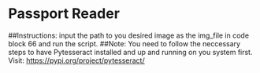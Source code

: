 # Passport Reader



##Instructions:
input the path to you desired image as the img_file in code block 66 and run the script.
##Note: You need to follow the neccessary steps to have Pytesseract installed and up and running on you system first. Visit: https://pypi.org/project/pytesseract/
